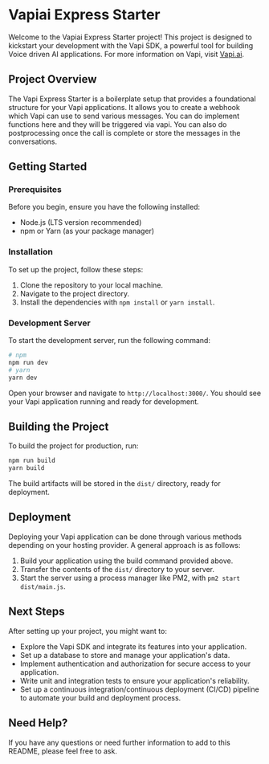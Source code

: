 # Vapiai Express Starter

Welcome to the Vapiai Express Starter project! This project is designed to kickstart your development with the Vapi SDK, a powerful tool for building Voice driven AI applications. For more information on Vapi, visit [Vapi.ai](https://vapi.ai).

## Project Overview

The Vapi Express Starter is a boilerplate setup that provides a foundational structure for your Vapi applications. It allows you to create a webhook which Vapi can use to send various messages. You can do implement functions here and they will be triggered via vapi. You can also do postprocessing once the call is complete or store the messages in the conversations. 

## Getting Started

### Prerequisites

Before you begin, ensure you have the following installed:

- Node.js (LTS version recommended)
- npm or Yarn (as your package manager)

### Installation

To set up the project, follow these steps:

1. Clone the repository to your local machine.
2. Navigate to the project directory.
3. Install the dependencies with `npm install` or `yarn install`.

### Development Server

To start the development server, run the following command:

```bash
# npm
npm run dev
# yarn
yarn dev
```

Open your browser and navigate to `http://localhost:3000/`. You should see your Vapi application running and ready for development.

## Building the Project

To build the project for production, run:

```bash
npm run build
yarn build
```

The build artifacts will be stored in the `dist/` directory, ready for deployment.

## Deployment

Deploying your Vapi application can be done through various methods depending on your hosting provider. A general approach is as follows:

1. Build your application using the build command provided above.
2. Transfer the contents of the `dist/` directory to your server.
3. Start the server using a process manager like PM2, with `pm2 start dist/main.js`.

## Next Steps

After setting up your project, you might want to:

- Explore the Vapi SDK and integrate its features into your application.
- Set up a database to store and manage your application's data.
- Implement authentication and authorization for secure access to your application.
- Write unit and integration tests to ensure your application's reliability.
- Set up a continuous integration/continuous deployment (CI/CD) pipeline to automate your build and deployment process.

## Need Help?

If you have any questions or need further information to add to this README, please feel free to ask.
